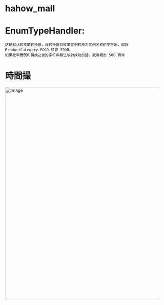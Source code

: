 # hahow_mall

# EnumTypeHandler: 
	这是默认的枚举转换器，该转换器将枚举实例转换为实例名称的字符串，即将 ProductCategory.FOOD 转换 FOOD。
	如果枚舉實例和轉換之後的字符串無法映射成功的話，就會報出 500 異常
	
# 時間撮
<img width="698" alt="image" src="https://user-images.githubusercontent.com/108846887/178098546-a6af5678-6487-4f4c-9621-f4a84e7c696c.png">
	
